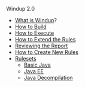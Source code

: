 Windup 2.0

* [What is Windup](https://github.com/windup/windup/wiki/1.0-What-is-Windup)?
* [How to Build](https://github.com/windup/windup/wiki/2.0-Build-Windup)
* [How to Execute](https://github.com/windup/windup/wiki/3.0-Execute-Windup)
* [How to Extend the Rules](https://github.com/windup/windup/wiki/4.0-Extend-Windup-Rules)
* [Reviewing the Report](https://github.com/windup/windup/wiki/5.0-Reviewing-the-Report)
* [How to Create New Rules](https://github.com/windup/windup/wiki/6.0-Coding-Windup-Rules)
* [Rulesets](https://github.com/windup/windup/wiki/Rulesets)
   * [Basic Java](https://github.com/windup/windup/wiki/Ruleset:-Java-Basic)
   * [Java EE](https://github.com/windup/windup/wiki/Ruleset:-Java-EE)
   * [Java Decompilation](https://github.com/windup/windup/wiki/Ruleset:-Java-Decompilation)



